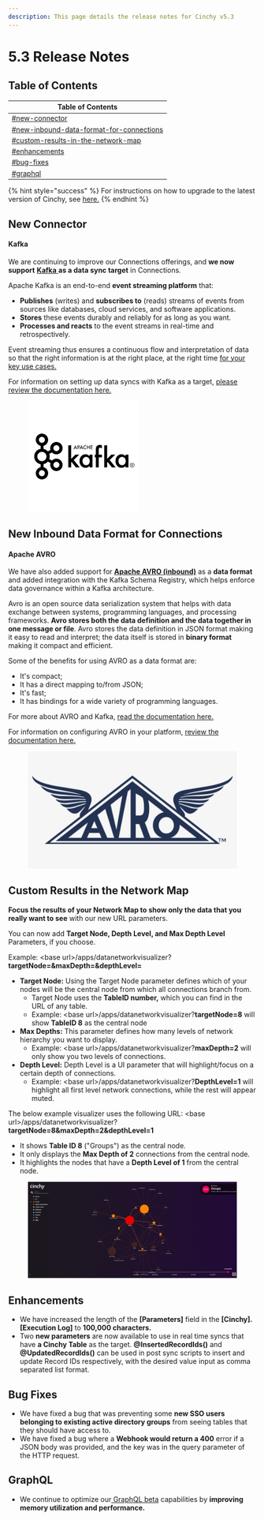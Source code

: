 ```yaml
---
description: This page details the release notes for Cinchy v5.3
---
```


# 5.3 Release Notes

## Table of Contents

| Table of Contents                                                                                                  |
| ------------------------------------------------------------------------------------------------------------------ |
| [#new-connector](5.3-release-notes.md#new-connector "mention")                                                     |
| [#new-inbound-data-format-for-connections](5.3-release-notes.md#new-inbound-data-format-for-connections "mention") |
| [#custom-results-in-the-network-map](5.3-release-notes.md#custom-results-in-the-network-map "mention")             |
| [#enhancements](5.3-release-notes.md#enhancements "mention")                                                       |
| [#bug-fixes](5.3-release-notes.md#bug-fixes "mention")                                                             |
| [#graphql](5.3-release-notes.md#graphql "mention")                                                                 |

{% hint style="success" %}
For instructions on how to upgrade to the latest version of Cinchy, see [here.](../../deployment-guide/upgrade-guides/)
{% endhint %}

## New Connector

#### Kafka

We are continuing to improve our Connections offerings, and **we now support** [**Kafka** ](https://aws.amazon.com/msk/what-is-kafka/)**as a data sync target** in Connections.

Apache Kafka is an end-to-end **event streaming platform** that:

* **Publishes** (writes) and **subscribes to** (reads) streams of events from sources like databases, cloud services, and software applications.
* **Stores** these events durably and reliably for as long as you want.
* **Processes and reacts** to the event streams in real-time and retrospectively.

Event streaming thus ensures a continuous flow and interpretation of data so that the right information is at the right place, at the right time [for your key use cases.](https://kafka.apache.org/powered-by)

For information on setting up data syncs with Kafka as a target, [please review the documentation here.](https://cli.docs.cinchy.com/builder-guide/configuring-a-data-sync/supported-sync-targets/kafka-topic)

<figure><img src="../../.gitbook/assets/image (51).png" alt=""><figcaption></figcaption></figure>

## New Inbound Data Format for Connections

#### Apache AVRO

We have also added support for [**Apache AVRO (inbound)**](https://avro.apache.org/) as a **data format** and added integration with the Kafka Schema Registry, which helps enforce data governance within a Kafka architecture.

Avro is an open source data serialization system that helps with data exchange between systems, programming languages, and processing frameworks. **Avro stores both the data definition and the data together in one message or file**. Avro stores the data definition in JSON format making it easy to read and interpret; the data itself is stored in **binary format** making it compact and efficient.

Some of the benefits for using AVRO as a data format are:

* It's compact;
* It has a direct mapping to/from JSON;
* It's fast;
* It has bindings for a wide variety of programming languages.

For more about AVRO and Kafka, [read the documentation here. ](https://www.confluent.io/blog/avro-kafka-data/)

For information on configuring AVRO in your platform, [review the documentation here.](https://cli.docs.cinchy.com/builder-guide/configuring-a-data-sync/supported-data-sources/kafka-topic/apache-avro-data-format)

<figure><img src="../../.gitbook/assets/image (558).png" alt=""><figcaption></figcaption></figure>

## **Custom Results in the Network Map**

**Focus the results of your Network Map to show only the data that you really want to see** with our new URL parameters.

You can now add **Target Node, Depth Level, and Max Depth Level** Parameters, if you choose.

Example: \<base url>/apps/datanetworkvisualizer?**targetNode=\&maxDepth=\&depthLevel=**

* **Target Node:** Using the Target Node parameter defines which of your nodes will be the central node from which all connections branch from.
  * Target Node uses the **TableID number,** which you can find in the URL of any table.
  * Example: \<base url>/apps/datanetworkvisualizer?**targetNode=8** will show **TableID 8** as the central node
* **Max Depths:** This parameter defines how many levels of network hierarchy you want to display.
  * Example: \<base url>/apps/datanetworkvisualizer?**maxDepth=2** will only show you two levels of connections.
* **Depth Level:** Depth Level is a UI parameter that will highlight/focus on a certain depth of connections.
  * Example: \<base url>/apps/datanetworkvisualizer?**DepthLevel=1** will highlight all first level network connections, while the rest will appear muted.

The below example visualizer uses the following URL: \<base url>/apps/datanetworkvisualizer?**targetNode=8\&maxDepth=2\&depthLevel=1**

* It shows **Table ID 8** ("Groups") as the central node.
* It only displays the **Max Depth of 2** connections from the central node.
* It highlights the nodes that have a **Depth Level of 1** from the central node.

<figure><img src="../../.gitbook/assets/image (25).png" alt=""><figcaption></figcaption></figure>

## Enhancements

* We have increased the length of the **\[Parameters]** field in the **\[Cinchy].\[Execution Log]** to **100,000 characters.**
* Two **new parameters** are now available to use in real time syncs that have **a Cinchy Table** as the target. **@InsertedRecordIds()** and **@UpdatedRecordIds()** can be used in post sync scripts to insert and update Record IDs respectively, with the desired value input as comma separated list format.

## Bug Fixes

* We have fixed a bug that was preventing some **new SSO users belonging to existing active directory groups** from seeing tables that they should have access to.
* We have fixed a bug where a **Webhook would return a 400** error if a JSON body was provided, and the key was in the query parameter of the HTTP request.

## GraphQL

* We continue to optimize our[ GraphQL beta](../../guides-for-using-cinchy/additional-guides/graphql-beta.md) capabilities by **improving memory utilization and performance.**
